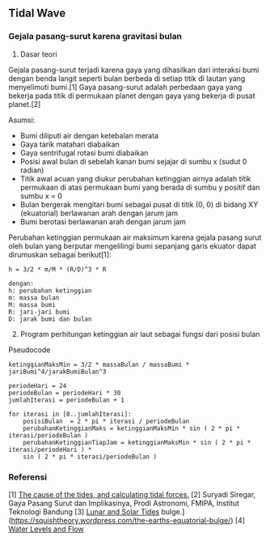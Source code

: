 ## Tidal Wave

### Gejala pasang-surut karena gravitasi bulan

1. Dasar teori

Gejala pasang-surut terjadi karena gaya yang dihasilkan dari interaksi bumi
dengan benda langit seperti bulan berbeda di setiap titik di lautan yang
menyelimuti bumi.[1] Gaya pasang-surut adalah perbedaan gaya yang bekerja pada
titik di permukaan planet dengan gaya yang bekerja di pusat planet.[2]

Asumsi:

* Bumi diliputi air dengan ketebalan merata
* Gaya tarik matahari diabaikan
* Gaya sentrifugal rotasi bumi diabaikan
* Posisi awal bulan di sebelah kanan bumi sejajar di sumbu x (sudut 0 radian)
* Titik awal acuan yang diukur perubahan ketinggian airnya adalah titik permukaan di atas permukaan bumi yang berada di sumbu y positif dan sumbu x = 0
* Bulan bergerak mengitari bumi sebagai pusat di titik (0, 0) di bidang XY (ekuatorial) berlawanan arah dengan jarum jam
* Bumi berotasi berlawanan arah dengan jarum jam

Perubahan ketinggian permukaan air maksimum karena gejala pasang surut oleh
bulan yang berputar mengelilingi bumi sepanjang garis ekuator dapat dirumuskan
sebagai berikut[1]:

    h = 3/2 * m/M * (R/D)^3 * R

    dengan:
    h: perubahan ketinggian
    m: massa bulan
    M: massa bumi
    R: jari-jari bumi
    D: jarak bumi dan bulan

2. Program perhitungan ketinggian air laut sebagai fungsi dari posisi bulan

Pseudocode

    ketinggianMaksMin = 3/2 * massaBulan / massaBumi * jariBumi^4/jarakBumiBulan^3

    periodeHari = 24
    periodeBulan = periodeHari * 30
    jumlahIterasi = periodeBulan + 1

    for iterasi in [0..jumlahIterasi]:
        posisiBulan  = 2 * pi * iterasi / periodeBulan
        perubahanKetinggianMaks = ketinggianMaksMin * sin ( 2 * pi * iterasi/periodeBulan )
        perubahanKetinggianTiapJam = ketinggianMaksMin * sin ( 2 * pi * iterasi/periodeHari ) * 
        sin ( 2 * pi * iterasi/periodeBulan )    

### Referensi

[1] [The cause of the tides, and calculating tidal
   forces.](https://squishtheory.wordpress.com/the-tides/)
[2] Suryadi Siregar, Gaya Pasang Surut dan Implikasinya, Prodi Astronomi, 
FMIPA, Institut Teknologi Bandung
[3] [Lunar and Solar Tides](http://scienceprimer.com/lunar-and-solar-tides)
   bulge.](https://squishtheory.wordpress.com/the-earths-equatorial-bulge/)
[4] [Water Levels and Flow](https://www.iho.int/iho_pubs/CB/C-13/english/C-13_Chapter_5.pdf)
